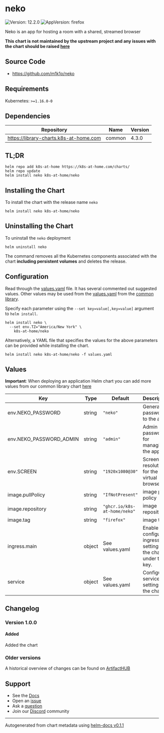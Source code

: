 # neko

![Version: 12.2.0](https://img.shields.io/badge/Version-12.2.0-informational?style=flat-square) ![AppVersion: firefox](https://img.shields.io/badge/AppVersion-v21.1-informational?style=flat-square)

Neko is an app for hosting a room with a shared, streamed browser

**This chart is not maintained by the upstream project and any issues with the chart should be raised [here](https://github.com/k8s-at-home/charts/issues/new/choose)**

## Source Code

* <https://github.com/m1k1o/neko>

## Requirements

Kubernetes: `>=1.16.0-0`

## Dependencies

| Repository | Name | Version |
|------------|------|---------|
| https://library-charts.k8s-at-home.com | common | 4.3.0 |

## TL;DR

```console
helm repo add k8s-at-home https://k8s-at-home.com/charts/
helm repo update
helm install neko k8s-at-home/neko
```

## Installing the Chart

To install the chart with the release name `neko`

```console
helm install neko k8s-at-home/neko
```

## Uninstalling the Chart

To uninstall the `neko` deployment

```console
helm uninstall neko
```

The command removes all the Kubernetes components associated with the chart **including persistent volumes** and deletes the release.

## Configuration

Read through the [values.yaml](./values.yaml) file. It has several commented out suggested values.
Other values may be used from the [values.yaml](https://github.com/k8s-at-home/library-charts/tree/main/charts/stable/common/values.yaml) from the [common library](https://github.com/k8s-at-home/library-charts/tree/main/charts/stable/common).

Specify each parameter using the `--set key=value[,key=value]` argument to `helm install`.

```console
helm install neko \
  --set env.TZ="America/New York" \
    k8s-at-home/neko
```

Alternatively, a YAML file that specifies the values for the above parameters can be provided while installing the chart.

```console
helm install neko k8s-at-home/neko -f values.yaml
```

## Values

**Important**: When deploying an application Helm chart you can add more values from our common library chart [here](https://github.com/k8s-at-home/library-charts/tree/main/charts/stable/common)

| Key | Type | Default | Description |
|-----|------|---------|-------------|
| env.NEKO_PASSWORD | string | `"neko"` | General password to the app |
| env.NEKO_PASSWORD_ADMIN | string | `"admin"` | Admin password for managing the app |
| env.SCREEN | string | `"1920x1080@30"` | Screen resolution for the virtual browser |
| image.pullPolicy | string | `"IfNotPresent"` | image pull policy |
| image.repository | string | `"ghcr.io/k8s-at-home/neko"` | image repository |
| image.tag | string | `"firefox"` | image tag |
| ingress.main | object | See values.yaml | Enable and configure ingress settings for the chart under this key. |
| service | object | See values.yaml | Configures service settings for the chart. |

## Changelog

### Version 1.0.0

#### Added

Added the chart

### Older versions

A historical overview of changes can be found on [ArtifactHUB](https://artifacthub.io/packages/helm/k8s-at-home/neko?modal=changelog)

## Support

- See the [Docs](https://docs.k8s-at-home.com/our-helm-charts/getting-started/)
- Open an [issue](https://github.com/k8s-at-home/charts/issues/new/choose)
- Ask a [question](https://github.com/k8s-at-home/organization/discussions)
- Join our [Discord](https://discord.gg/sTMX7Vh) community

----------------------------------------------
Autogenerated from chart metadata using [helm-docs v0.1.1](https://github.com/k8s-at-home/helm-docs/releases/v0.1.1)
